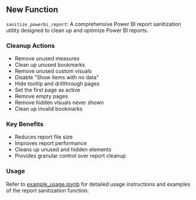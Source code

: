 ## New Function
`sanitize_powerbi_report`: A comprehensive Power BI report sanitization utility designed to clean up and optimize Power BI reports. 

### Cleanup Actions
- Remove unused measures
- Clean up unused bookmarks
- Remove unused custom visuals
- Disable "Show items with no data"
- Hide tooltip and drillthrough pages
- Set the first page as active
- Remove empty pages
- Remove hidden visuals never shown
- Clean up invalid bookmarks

### Key Benefits
- Reduces report file size
- Improves report performance
- Cleans up unused and hidden elements
- Provides granular control over report cleanup

### Usage
Refer to [example_usage.ipynb](examples/example_usage.ipynb) for detailed usage instructions and examples of the report sanitization function.